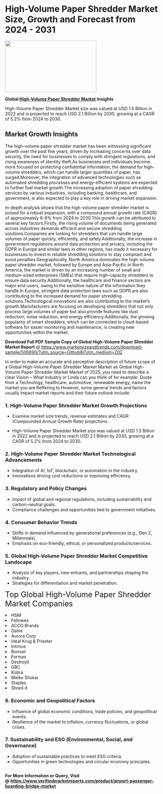 <H1>High-Volume Paper Shredder Market Size, Growth and Forecast from 2024 - 2031</H1><img class="aligncenter size-medium wp-image-584254" src="https://thirdeyenews.in/wp-content/uploads/2024/09/Global-Market-Research-300x168.jpeg" alt="" width="300" height="168" /><p><strong>Global&nbsp;<a href="https://www.marketsizeandtrends.com/download-sample/506690/?utm_source=Github8j?utm_medium=202">High-Volume Paper Shredder Market</a> Insights</strong></p><p>High-Volume Paper Shredder Market size was valued at USD 1.5 Billion in 2022 and is projected to reach USD 2.1 Billion by 2030, growing at a CAGR of 5.2% from 2024 to 2030.</p><p><h2>Market Growth Insights</h2> <p>The high-volume paper shredder market has been witnessing significant growth over the past few years, driven by increasing concerns over data security, the need for businesses to comply with stringent regulations, and rising awareness of identity theft.As businesses and individuals become more focused on protecting confidential information, the demand for high-volume shredders, which can handle larger quantities of paper, has surged.Moreover, the integration of advanced technologies such as automated shredding processes and energy-efficient systems are expected to further fuel market growth.The increasing adoption of paper shredding services by various industries, including banking, healthcare, and government, is also expected to play a key role in driving market expansion. </p> <p>In-depth analysis shows that the high-volume paper shredder market is poised for a robust expansion, with a compound annual growth rate (CAGR) of approximately 6-8% from 2024 to 2030.This growth can be attributed to several key factors.Firstly, the rising volume of documents being generated across industries demands efficient and secure shredding solutions.Companies are looking for shredders that can handle large volumes of paper quickly, efficiently, and safely.Additionally, the increase in government regulations around data protection and privacy, including the GDPR in Europe and similar laws in other regions, has made it necessary for businesses to invest in reliable shredding solutions to stay compliant and avoid penalties.Geographically, North America dominates the high-volume paper shredder market, followed by Europe and Asia-Pacific.In North America, the market is driven by an increasing number of small and medium-sized enterprises (SMEs) that require high-capacity shredders to ensure data security.Additionally, the healthcare and finance sectors are major end-users, owing to the sensitive nature of the information they handle.In Europe, stringent data protection laws such as GDPR are also contributing to the increased demand for paper shredding solutions.Technological innovations are also contributing to the market’s growth.Manufacturers are focusing on developing shredders that not only process large volumes of paper but also provide features like dust reduction, noise reduction, and energy efficiency.Additionally, the growing popularity of smart shredders, which can be connected to cloud-based software for easier monitoring and maintenance, is creating new opportunities within the market.</p><p><span class=""><strong>Download Full PDF Sample Copy of Global High-Volume Paper Shredder Market Report</strong> @ <a href="https://www.marketsizeandtrends.com/download-sample/506690/?utm_source=Github8j?utm_medium=202" target="_blank">https://www.marketsizeandtrends.com/download-sample/506690/?utm_source=Github8j?utm_medium=202</a></span></p><p>In order to make an accurate and perceptive description of future scope of a Global&nbsp;High-Volume Paper Shredder Market Market as Global&nbsp;High-Volume Paper Shredder Market Market of 2025, you need to describe a clear Vision &ndash; What Industry or Linda can you think of for example: Quote from a Technology, healthcare, automotive, renewable energy, name the market you are Reffering to.However, some general trends and factors usually impact market reports and their future outlook include:</p><h3>1.&nbsp;<strong>High-Volume Paper Shredder Market Growth Projections</strong></h3><ul><li>Examine market size trends, revenue estimates and CAGR (Compounded Annual Growth Rate) projections.</li><li><p>High-Volume Paper Shredder Market size was valued at USD 1.5 Billion in 2022 and is projected to reach USD 2.1 Billion by 2030, growing at a CAGR of 5.2% from 2024 to 2030.</p></li></ul><h3>2.&nbsp;<strong>High-Volume Paper Shredder Market Technological Advancements</strong></h3><ul><li>Integration of AI, IoT, blockchain, or automation in the industry.</li><li>Innovations driving cost reductions or improving efficiency.</li></ul><h3>3.&nbsp;<strong>Regulatory and Policy Changes</strong></h3><ul><li>Impact of global and regional regulations, including sustainability and carbon-neutral goals.</li><li>Compliance challenges and opportunities tied to government initiatives.</li></ul><h3>4.&nbsp;<strong>Consumer Behavior Trends</strong></h3><ul><li>Shifts in demand influenced by generational preferences (e.g., Gen Z, Millennials).</li><li>Emphasis on eco-friendly, ethical, or personalized products/services.</li></ul><h3>5.&nbsp;<strong>Global High-Volume Paper Shredder Market Competitive Landscape</strong></h3><ul><li>Analysis of key players, new entrants, and partnerships shaping the industry.</li><li>Strategies for differentiation and market penetration.</li></ul><p data-pm-slice="1 1 []"><span style="color: inherit; font-family: inherit; font-size: 25px;">Top Global High-Volume Paper Shredder Market Companies</span></p><div class="" data-test-id=""><p><li>HSM</li><li> Fellowes</li><li> ACCO Brands</li><li> Dahle</li><li> Aurora Corp</li><li> Ideal Krug & Priester</li><li> Intimus</li><li> Bonsaii</li><li> Formax</li><li> Destroyit</li><li> GBC</li><li> Kobra</li><li> Meiko Shokai</li><li> Staples</li><li> Shred-it</li></p></div><h3>6.&nbsp;<strong>Economic and Geopolitical Factors</strong></h3><ul><li>Influence of global economic conditions, trade policies, and geopolitical events.</li><li>Resilience of the market to inflation, currency fluctuations, or global crises.</li></ul><h3>7.&nbsp;<strong>Sustainability and ESG (Environmental, Social, and Governance)</strong></h3><ul><li>Adoption of sustainable practices to meet ESG criteria.</li><li>Opportunities in green technologies and circular economy principles.</li></ul><h2><strong style="font-size: 14px;">For More Information or Query, Visit @&nbsp;</strong><a style="background-color: #ffffff; font-size: 14px;" href="https://www.marketsizeandtrends.com/report/high-volume-paper-shredder-market/" target="_blank">https://www.verifiedmarketreports.com/product/airport-passenger-boarding-bridge-market</a></h2>
